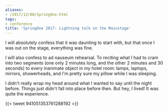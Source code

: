 ```yaml
---
aliases:
- /2017/12/08/SpringOne.html
tags:
- conference
title: 'SpringOne 2017: Lightning talk on the Mainstage'
---
```

I will absolutely confess that it was daunting to start with, but that once I was out on the stage, everything was fine.

I will also confess to ad nauseum rehearsal. To reciting what I had to cram into two segments (one only 2 minutes long, and the other 2 minutes and 30 seconds) to every inanimate object in my hotel room: lamps, laptops, mirrors, showerheads, and I'm pretty sure my pillow while I was sleeping.

I didn't really wrap my head around what I wanted to say until the night before. Things just didn't fall into place before then. But hey, I lived! It was quite the experience.

{{< tweet 941051353761288192 >}}
